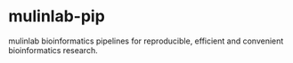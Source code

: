 # mulinlab-pip
mulinlab bioinformatics pipelines for reproducible, efficient and convenient bioinformatics research.
